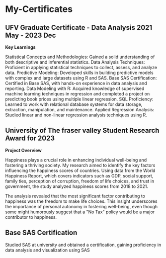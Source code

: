 # My-Certificates

## UFV Graduate Certificate - Data Analysis          2021 May - 2023 Dec

**Key Learnings**

Statistical Concepts and Methodologies: Gained a solid understanding of both descriptive and inferential statistics.
Data Analysis Techniques: Proficient in applying statistical techniques to collect, assess, and analyze data.
Predictive Modeling: Developed skills in building predictive models with complex and large datasets using R and SAS.
Base SAS Certification: Certified in Base SAS, with hands-on experience in data analysis and reporting.
Data Modeling with R: Acquired knowledge of supervised machine learning techniques in regression and completed a project on predicting book prices using multiple linear regression.
SQL Proficiency: Learned to work with relational database systems for data storage, extraction, manipulation, and maintenance.
Applied Regression Analysis: Studied linear and non-linear regression analysis techniques using R.


## University of The fraser valley Student Research Award for 2023 
**Project Overview**

Happiness plays a crucial role in enhancing individual well-being and fostering a thriving society. My research aimed to identify the key factors influencing the happiness scores of countries. Using data from the World Happiness Report, which covers indicators such as GDP, social support, family ties, perception of corruption, freedom of life choices, and trust in government, the study analyzed happiness scores from 2018 to 2021.

The analysis revealed that the most significant factor contributing to happiness was the freedom to make life choices. This insight underscores the importance of personal autonomy in fostering well-being, even though some might humorously suggest that a "No Tax" policy would be a major contributor to happiness.

## Base SAS Certification

Studied SAS at university and obtained a certification, gaining proficiency in data analysis and visualization using SAS

